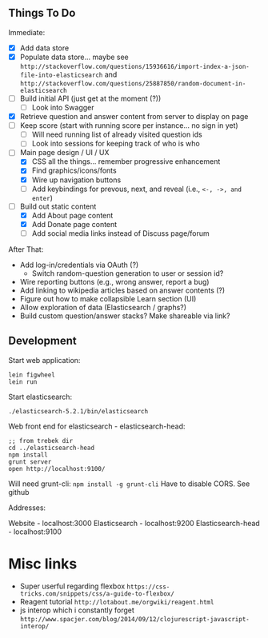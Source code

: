 ## Things To Do

Immediate:

- [x] Add data store
- [x] Populate data store... maybe see `http://stackoverflow.com/questions/15936616/import-index-a-json-file-into-elasticsearch` and `http://stackoverflow.com/questions/25887850/random-document-in-elasticsearch`
- [ ] Build initial API (just get at the moment (?))
  - [ ] Look into Swagger
- [x] Retrieve question and answer content from server to display on page
- [ ] Keep score (start with running score per instance... no sign in yet)
  - [ ] Will need running list of already visited question ids
  - [ ] Look into sessions for keeping track of who is who
- [ ] Main page design / UI / UX
  - [x] CSS all the things... remember progressive enhancement
  - [x] Find graphics/icons/fonts
  - [x] Wire up navigation buttons
  - [ ] Add keybindings for prevous, next, and reveal (i.e., `<-, ->, and enter`)
- [ ] Build out static content
  - [x] Add About page content
  - [x] Add Donate page content
  - [ ] Add social media links instead of Discuss page/forum

After That:

- Add log-in/credentials via OAuth (?)
  - Switch random-question generation to user or session id?
- Wire reporting buttons (e.g., wrong answer, report a bug)
- Add linking to wikipedia articles based on answer contents (?)
- Figure out how to make collapsible Learn section (UI)
- Allow exploration of data (Elasticsearch / graphs?)
- Build custom question/answer stacks? Make shareable via link?

## Development

Start web application:

```
lein figwheel
lein run
```

Start elasticsearch:

```
./elasticsearch-5.2.1/bin/elasticsearch
```

Web front end for elasticsearch - elasticsearch-head:

```
;; from trebek dir
cd ../elasticsearch-head
npm install
grunt server
open http://localhost:9100/
```

Will need grunt-cli: `npm install -g grunt-cli`
Have to disable CORS. See github


Addresses:

Website - localhost:3000
Elasticsearch - localhost:9200
Elasticsearch-head - localhost:9100

# Misc links

- Super userful regarding flexbox `https://css-tricks.com/snippets/css/a-guide-to-flexbox/`
- Reagent tutorial `http://lotabout.me/orgwiki/reagent.html`
- js interop which i constantly forget `http://www.spacjer.com/blog/2014/09/12/clojurescript-javascript-interop/`
